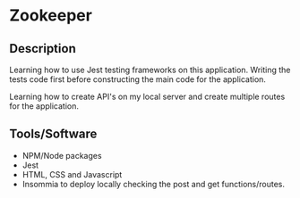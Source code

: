 # Zookeeper

## Description
Learning how to use Jest testing frameworks on this application. Writing the tests code first before constructing the main code for the application.

Learning how to create API's on my local server and create multiple routes for the application.

## Tools/Software

* NPM/Node packages
* Jest
* HTML, CSS and Javascript
* Insommia to deploy locally checking the post and get functions/routes.

